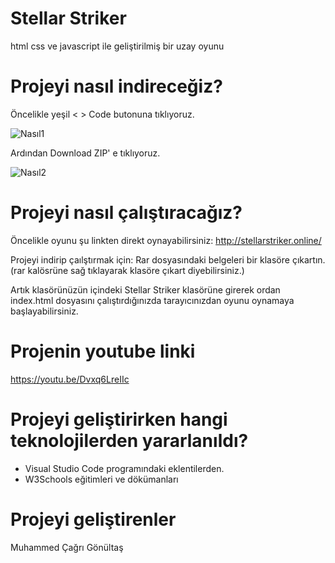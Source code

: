 # Stellar Striker
 html css ve javascript ile geliştirilmiş bir uzay oyunu
# Projeyi nasıl indireceğiz?
Öncelikle yeşil < > Code butonuna tıklıyoruz.

![Nasıl1](https://github.com/cagrigonultas/Stellar-Striker/assets/91600415/36471306-f53d-4e68-af38-832542c6824b)

Ardından Download ZIP' e tıklıyoruz.

![Nasıl2](https://github.com/cagrigonultas/Stellar-Striker/assets/91600415/5f9a1ed5-c017-4148-af47-50d8a0355c7d)

# Projeyi nasıl çalıştıracağız?
Öncelikle oyunu şu linkten direkt oynayabilirsiniz: http://stellarstriker.online/

Projeyi indirip çaılştırmak için:
Rar dosyasındaki belgeleri bir klasöre çıkartın. (rar kalösrüne sağ tıklayarak klasöre çıkart diyebilirsiniz.)

Artık klasörünüzün içindeki Stellar Striker klasörüne girerek ordan index.html dosyasını çalıştırdığınızda tarayıcınızdan oyunu oynamaya başlayabilirsiniz.

# Projenin youtube linki

https://youtu.be/Dvxq6LreIIc

# Projeyi geliştirirken hangi teknolojilerden yararlanıldı?

* Visual Studio Code programındaki eklentilerden.
* W3Schools eğitimleri ve dökümanları

# Projeyi geliştirenler
Muhammed Çağrı Gönültaş
